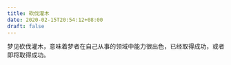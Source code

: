 ```yaml
---
title: 砍伐灌木
date: 2020-02-15T20:54:12+08:00
draft: false
---
```


梦见砍伐灌木，意味着梦者在自己从事的领域中能力很出色，已经取得成功，或者即将取得成功。
